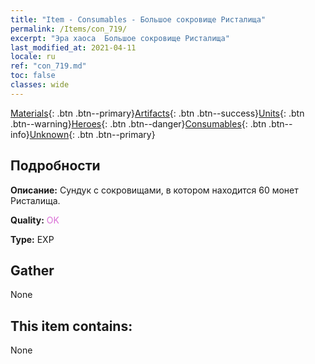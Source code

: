 ```yaml
---
title: "Item - Consumables - Большое сокровище Ристалища"
permalink: /Items/con_719/
excerpt: "Эра хаоса  Большое сокровище Ристалища"
last_modified_at: 2021-04-11
locale: ru
ref: "con_719.md"
toc: false
classes: wide
---
```

 [Materials](/ru/Items/){: .btn .btn--primary}[Artifacts](/ru/Items/Artifacts/){: .btn .btn--success}[Units](/ru/Items/Units/){: .btn .btn--warning}[Heroes](/ru/Items/Heroes/){: .btn .btn--danger}[Consumables](/ru/Items/Consumables/){: .btn .btn--info}[Unknown](/ru/Items/Unknown/){: .btn .btn--primary}

## Подробности
 **Описание:** Сундук с сокровищами, в котором находится 60 монет Ристалища.

 **Quality:** <span style="color: #DA70D6">OK</span>

 **Type:** EXP

## Gather

  None

## This item contains:

  None

